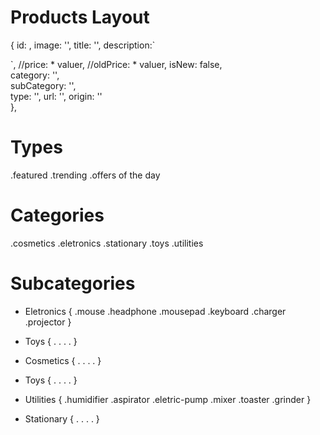 # Products Layout
{ 
  id: , 
  image: '', 
  title: '', 
  description:` 
  
  `,
  //price: * valuer, 
  //oldPrice: * valuer, 
  isNew: false,    
  category: '',     
  subCategory: '',    
  type: '',
  url: '',
  origin: ''     
},

# Types
.featured
.trending
.offers of the day

# Categories
.cosmetics
.eletronics
.stationary
.toys
.utilities

# Subcategories
- Eletronics {
  .mouse
  .headphone
  .mousepad
  .keyboard
  .charger
  .projector
}

- Toys {
  .
  .
  .
  .
}

- Cosmetics {
  .
  .
  .
  .
}

- Toys {
  .
  .
  .
  .
}

- Utilities {
  .humidifier
  .aspirator
  .eletric-pump
  .mixer
  .toaster
  .grinder
}

- Stationary {
  .
  .
  .
  .
}